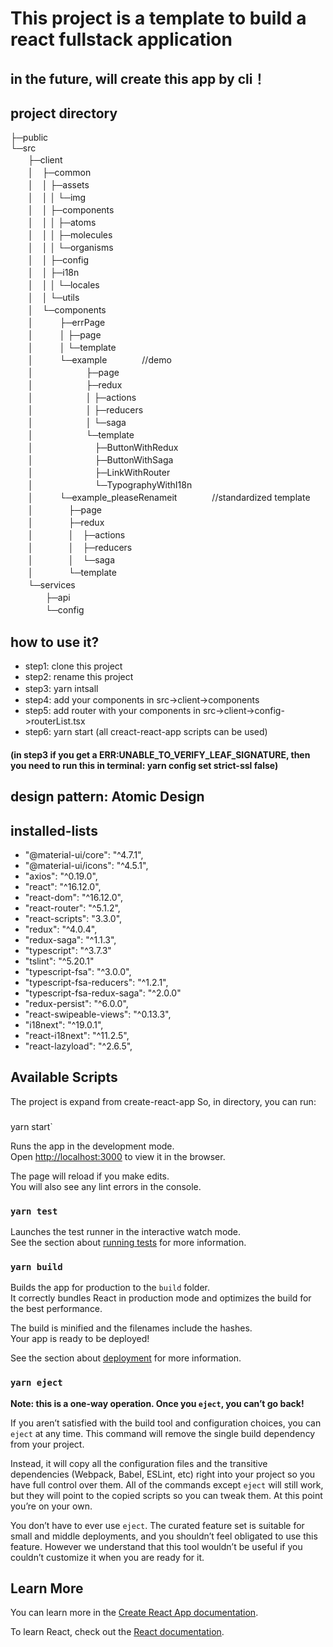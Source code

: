 # This project is a template to build a react fullstack application

## in the future, will create this app by cli！

## project directory
├─public  
└─src  
　　├─client  
　　│　├─common  
　　│　│  ├─assets  
　　│　│  │  └─img  
　　│　│  ├─components  
　　│　│  │  ├─atoms  
　　│　│  │  ├─molecules  
　　│　│  │  └─organisms  
　　│　│  ├─config  
　　│　│  ├─i18n  
　　│　│  │  └─locales  
　　│　│  └─utils  
　　│　└─components  
　　│　　　├─errPage  
　　│　　　│  ├─page  
　　│　　　│  └─template  
　　│　　　└─example　　　　//demo  
　　│　　　　　　├─page  
　　│　　　　　　├─redux  
　　│　　　　　　│  ├─actions  
　　│　　　　　　│  ├─reducers  
　　│　　　　　　│  └─saga  
　　│　　　　　　└─template  
　　│　　　　　　　├─ButtonWithRedux  
　　│　　　　　　　├─ButtonWithSaga  
　　│　　　　　　　├─LinkWithRouter  
　　│　　　　　　　└─TypographyWithI18n  
　　│　　　└─example_pleaseRenameit　　　　//standardized template  
　　│　　　　├─page  
　　│　　　　├─redux  
　　│　　　　│　├─actions  
　　│　　　　│　├─reducers  
　　│　　　　│　└─saga  
　　│　　　　└─template  
　　└─services  
　　　　├─api  
　　　　└─config  

## how to use it?
- step1: clone this project
- step2: rename this project
- step3: yarn intsall　　
- step4: add your components in src->client->components
- step5: add router with your components in src->client->config->routerList.tsx
- step6: yarn start (all creact-react-app scripts can be used)
#### (in step3 if you get a ERR:UNABLE_TO_VERIFY_LEAF_SIGNATURE, then you need to run this in terminal: yarn config set strict-ssl false)
## design pattern:  Atomic Design

## installed-lists
-   "@material-ui/core": "^4.7.1",
-   "@material-ui/icons": "^4.5.1",
-   "axios": "^0.19.0",
-   "react": "^16.12.0",
-   "react-dom": "^16.12.0",
-   "react-router": "^5.1.2",
-   "react-scripts": "3.3.0",
-   "redux": "^4.0.4",
-   "redux-saga": "^1.1.3",
-   "typescript": "^3.7.3"
-   "tslint": "^5.20.1"
-   "typescript-fsa": "^3.0.0",
-   "typescript-fsa-reducers": "^1.2.1",
-   "typescript-fsa-redux-saga": "^2.0.0"
-   "redux-persist": "^6.0.0",
-   "react-swipeable-views": "^0.13.3",
-   "i18next": "^19.0.1",
-   "react-i18next": "^11.2.5",
-   "react-lazyload": "^2.6.5",


## Available Scripts
The project is expand from create-react-app
So, in  directory, you can run:

### 
yarn start`

Runs the app in the development mode.<br />
Open [http://localhost:3000](http://localhost:3000) to view it in the browser.

The page will reload if you make edits.<br />
You will also see any lint errors in the console.

### `yarn test`

Launches the test runner in the interactive watch mode.<br />
See the section about [running tests](https://facebook.github.io/create-react-app/docs/running-tests) for more information.

### `yarn build`

Builds the app for production to the `build` folder.<br />
It correctly bundles React in production mode and optimizes the build for the best performance.

The build is minified and the filenames include the hashes.<br />
Your app is ready to be deployed!

See the section about [deployment](https://facebook.github.io/create-react-app/docs/deployment) for more information.

### `yarn eject`

**Note: this is a one-way operation. Once you `eject`, you can’t go back!**

If you aren’t satisfied with the build tool and configuration choices, you can `eject` at any time. This command will remove the single build dependency from your project.

Instead, it will copy all the configuration files and the transitive dependencies (Webpack, Babel, ESLint, etc) right into your project so you have full control over them. All of the commands except `eject` will still work, but they will point to the copied scripts so you can tweak them. At this point you’re on your own.

You don’t have to ever use `eject`. The curated feature set is suitable for small and middle deployments, and you shouldn’t feel obligated to use this feature. However we understand that this tool wouldn’t be useful if you couldn’t customize it when you are ready for it.

## Learn More

You can learn more in the [Create React App documentation](https://facebook.github.io/create-react-app/docs/getting-started).

To learn React, check out the [React documentation](https://reactjs.org/).
